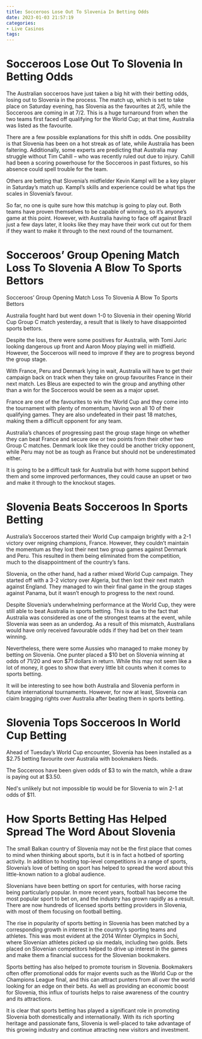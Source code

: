 ```yaml
---
title: Socceroos Lose Out To Slovenia In Betting Odds
date: 2023-01-03 21:57:19
categories:
- Live Casinos
tags:
---
```



#  Socceroos Lose Out To Slovenia In Betting Odds

The Australian socceroos have just taken a big hit with their betting odds, losing out to Slovenia in the process. The match up, which is set to take place on Saturday evening, has Slovenia as the favourites at 2/5, while the Socceroos are coming in at 7/2. This is a huge turnaround from when the two teams first faced off qualifying for the World Cup; at that time, Australia was listed as the favourite.

There are a few possible explanations for this shift in odds. One possibility is that Slovenia has been on a hot streak as of late, while Australia has been faltering. Additionally, some experts are predicting that Australia may struggle without Tim Cahill – who was recently ruled out due to injury. Cahill had been a scoring powerhouse for the Socceroos in past fixtures, so his absence could spell trouble for the team.

Others are betting that Slovenia’s midfielder Kevin Kampl will be a key player in Saturday’s match up. Kampl’s skills and experience could be what tips the scales in Slovenia’s favour.

So far, no one is quite sure how this matchup is going to play out. Both teams have proven themselves to be capable of winning, so it’s anyone’s game at this point. However, with Australia having to face off against Brazil just a few days later, it looks like they may have their work cut out for them if they want to make it through to the next round of the tournament.

#  Socceroos’ Group Opening Match Loss To Slovenia A Blow To Sports Bettors

 Socceroos’ Group Opening Match Loss To Slovenia A Blow To Sports Bettors

Australia fought hard but went down 1-0 to Slovenia in their opening World Cup Group C match yesterday, a result that is likely to have disappointed sports bettors.

Despite the loss, there were some positives for Australia, with Tomi Juric looking dangerous up front and Aaron Mooy playing well in midfield. However, the Socceroos will need to improve if they are to progress beyond the group stage.

With France, Peru and Denmark lying in wait, Australia will have to get their campaign back on track when they take on group favourites France in their next match. Les Bleus are expected to win the group and anything other than a win for the Socceroos would be seen as a major upset.

France are one of the favourites to win the World Cup and they come into the tournament with plenty of momentum, having won all 10 of their qualifying games. They are also undefeated in their past 18 matches, making them a difficult opponent for any team.

Australia’s chances of progressing past the group stage hinge on whether they can beat France and secure one or two points from their other two Group C matches. Denmark look like they could be another tricky opponent, while Peru may not be as tough as France but should not be underestimated either.

It is going to be a difficult task for Australia but with home support behind them and some improved performances, they could cause an upset or two and make it through to the knockout stages.

#  Slovenia Beats Socceroos In Sports Betting

Australia’s Socceroos started their World Cup campaign brightly with a 2-1 victory over reigning champions, France. However, they couldn’t maintain the momentum as they lost their next two group games against Denmark and Peru. This resulted in them being eliminated from the competition, much to the disappointment of the country’s fans.

Slovenia, on the other hand, had a rather mixed World Cup campaign. They started off with a 3-2 victory over Algeria, but then lost their next match against England. They managed to win their final game in the group stages against Panama, but it wasn’t enough to progress to the next round.

Despite Slovenia’s underwhelming performance at the World Cup, they were still able to beat Australia in sports betting. This is due to the fact that Australia was considered as one of the strongest teams at the event, while Slovenia was seen as an underdog. As a result of this mismatch, Australians would have only received favourable odds if they had bet on their team winning.

Nevertheless, there were some Aussies who managed to make money by betting on Slovenia. One punter placed a $10 bet on Slovenia winning at odds of 71/20 and won $71 dollars in return. While this may not seem like a lot of money, it goes to show that every little bit counts when it comes to sports betting.

It will be interesting to see how both Australia and Slovenia perform in future international tournaments. However, for now at least, Slovenia can claim bragging rights over Australia after beating them in sports betting.

#  Slovenia Tops Socceroos In World Cup Betting

Ahead of Tuesday’s World Cup encounter, Slovenia has been installed as a $2.75 betting favourite over Australia with bookmakers Neds.

The Socceroos have been given odds of $3 to win the match, while a draw is paying out at $3.50.

Ned's unlikely but not impossible tip would be for Slovenia to win 2-1 at odds of $11.

#  How Sports Betting Has Helped Spread The Word About Slovenia

The small Balkan country of Slovenia may not be the first place that comes to mind when thinking about sports, but it is in fact a hotbed of sporting activity. In addition to hosting top-level competitions in a range of sports, Slovenia’s love of betting on sport has helped to spread the word about this little-known nation to a global audience.

Slovenians have been betting on sport for centuries, with horse racing being particularly popular. In more recent years, football has become the most popular sport to bet on, and the industry has grown rapidly as a result. There are now hundreds of licensed sports betting providers in Slovenia, with most of them focusing on football betting.

The rise in popularity of sports betting in Slovenia has been matched by a corresponding growth in interest in the country’s sporting teams and athletes. This was most evident at the 2014 Winter Olympics in Sochi, where Slovenian athletes picked up six medals, including two golds. Bets placed on Slovenian competitors helped to drive up interest in the games and make them a financial success for the Slovenian bookmakers.

 Sports betting has also helped to promote tourism in Slovenia. Bookmakers often offer promotional odds for major events such as the World Cup or the Champions League final, and this can attract punters from all over the world looking for an edge on their bets. As well as providing an economic boost for Slovenia, this influx of tourists helps to raise awareness of the country and its attractions.

It is clear that sports betting has played a significant role in promoting Slovenia both domestically and internationally. With its rich sporting heritage and passionate fans, Slovenia is well-placed to take advantage of this growing industry and continue attracting new visitors and investment.